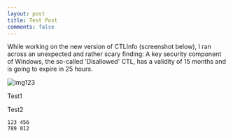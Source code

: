```yaml
---
layout: post
title: Test Post
comments: false
---
```


While working on the new version of CTLInfo (screenshot below), I ran across an unexpected 
and rather scary finding:  A key security component of Windows, the so-called 'Disallowed' CTL, has a validity of 15 months 
and is going to expire in 25 hours. 

![img123](https://i.imgur.com/VTgVHJS.png)


Test1

Test2

    123 456
    789 012
